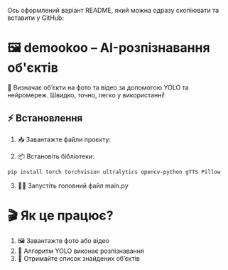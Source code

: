 Ось оформлений варіант README, який можна одразу скопіювати та вставити у GitHub:

# 🖼 demookoo – AI-розпізнавання об'єктів  

🎯 Визначає об’єкти на фото та відео за допомогою YOLO та нейромереж. Швидко, точно, легко у використанні!  

## ⚡ Встановлення  

1. 📥 Завантажте файли проєкту:  

2.	📦 Встановіть бібліотеки:
```sh
pip install torch torchvision ultralytics opencv-python gTTS Pillow 
```
	
 3.	🏃‍♂️ Запустіть головний файл main.py



# 🎬 Як це працює? 

1.	🖼 Завантажте фото або відео
2.	🧠 Алгоритм YOLO виконає розпізнавання
3.	📌 Отримайте список знайдених об’єктів
